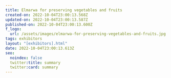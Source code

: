 ```yaml
---
title: Elmarwa for preserving vegetables and fruits
created-on: 2022-10-04T23:00:13.568Z
updated-on: 2022-10-04T23:00:13.587Z
published-on: 2022-10-04T23:00:13.600Z
f_logo:
  url: /assets/images/elmarwa-for-preserving-vegetables-and-fruits.jpg
tags: exhibitors
layout: "[exhibitors].html"
date: 2022-10-04T23:00:13.613Z
seo:
  noindex: false
  twitter:title: summary
  twitter:card: summary
---
```

